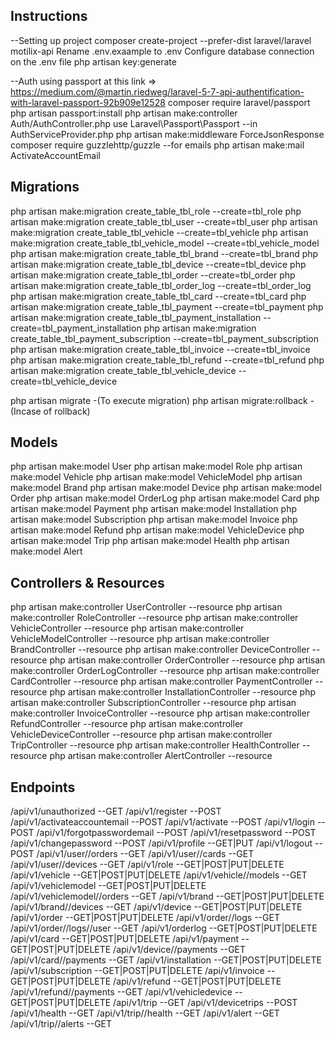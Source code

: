 Instructions
-------------
--Setting up project
composer create-project --prefer-dist laravel/laravel motilix-api
Rename .env.exaample to .env
Configure database connection on the .env file
php artisan key:generate

--Auth using passport at this link => https://medium.com/@martin.riedweg/laravel-5-7-api-authentification-with-laravel-passport-92b909e12528
composer require laravel/passport
php artisan passport:install
php artisan make:controller Auth/AuthController.php
use Laravel\Passport\Passport --in AuthServiceProvider.php
php artisan make:middleware ForceJsonResponse
composer require guzzlehttp/guzzle --for emails
php artisan make:mail ActivateAccountEmail

Migrations
-----------
php artisan make:migration create_table_tbl_role --create=tbl_role
php artisan make:migration create_table_tbl_user --create=tbl_user
php artisan make:migration create_table_tbl_vehicle --create=tbl_vehicle
php artisan make:migration create_table_tbl_vehicle_model --create=tbl_vehicle_model
php artisan make:migration create_table_tbl_brand --create=tbl_brand
php artisan make:migration create_table_tbl_device --create=tbl_device
php artisan make:migration create_table_tbl_order --create=tbl_order
php artisan make:migration create_table_tbl_order_log --create=tbl_order_log
php artisan make:migration create_table_tbl_card --create=tbl_card
php artisan make:migration create_table_tbl_payment --create=tbl_payment
php artisan make:migration create_table_tbl_payment_installation --create=tbl_payment_installation
php artisan make:migration create_table_tbl_payment_subscription --create=tbl_payment_subscription
php artisan make:migration create_table_tbl_invoice --create=tbl_invoice
php artisan make:migration create_table_tbl_refund --create=tbl_refund
php artisan make:migration create_table_tbl_vehicle_device --create=tbl_vehicle_device

php artisan migrate -(To execute migration)
php artisan migrate:rollback -(Incase of rollback)

Models
-------
php artisan make:model User
php artisan make:model Role
php artisan make:model Vehicle
php artisan make:model VehicleModel
php artisan make:model Brand
php artisan make:model Device
php artisan make:model Order
php artisan make:model OrderLog
php artisan make:model Card
php artisan make:model Payment
php artisan make:model Installation
php artisan make:model Subscription
php artisan make:model Invoice
php artisan make:model Refund
php artisan make:model VehicleDevice
php artisan make:model Trip
php artisan make:model Health
php artisan make:model Alert

Controllers & Resources
------------------------
php artisan make:controller UserController --resource
php artisan make:controller RoleController --resource
php artisan make:controller VehicleController --resource
php artisan make:controller VehicleModelController --resource
php artisan make:controller BrandController --resource
php artisan make:controller DeviceController --resource
php artisan make:controller OrderController --resource
php artisan make:controller OrderLogController --resource
php artisan make:controller CardController --resource
php artisan make:controller PaymentController --resource
php artisan make:controller InstallationController --resource
php artisan make:controller SubscriptionController --resource
php artisan make:controller InvoiceController --resource
php artisan make:controller RefundController --resource
php artisan make:controller VehicleDeviceController --resource
php artisan make:controller TripController --resource
php artisan make:controller HealthController --resource
php artisan make:controller AlertController --resource

Endpoints
-------------
/api/v1/unauthorized --GET
/api/v1/register --POST
/api/v1/activateaccountemail --POST
/api/v1/activate --POST
/api/v1/login --POST
/api/v1/forgotpasswordemail --POST
/api/v1/resetpassword --POST
/api/v1/changepassword --POST
/api/v1/profile --GET|PUT
/api/v1/logout --POST
/api/v1/user/<id>/orders --GET
/api/v1/user/<id>/cards --GET
/api/v1/user/<id>/devices --GET
/api/v1/role --GET|POST|PUT|DELETE
/api/v1/vehicle --GET|POST|PUT|DELETE
/api/v1/vehicle/<id>/models --GET
/api/v1/vehiclemodel --GET|POST|PUT|DELETE
/api/v1/vehiclemodel/<id>/orders --GET
/api/v1/brand --GET|POST|PUT|DELETE
/api/v1/brand/<id>/devices --GET
/api/v1/device --GET|POST|PUT|DELETE
/api/v1/order --GET|POST|PUT|DELETE
/api/v1/order/<id>/logs --GET
/api/v1/order/<id>/logs/<id>/user --GET
/api/v1/orderlog --GET|POST|PUT|DELETE
/api/v1/card --GET|POST|PUT|DELETE
/api/v1/payment --GET|POST|PUT|DELETE
/api/v1/device/<id>/payments --GET
/api/v1/card/<id>/payments --GET
/api/v1/installation --GET|POST|PUT|DELETE
/api/v1/subscription --GET|POST|PUT|DELETE
/api/v1/invoice --GET|POST|PUT|DELETE
/api/v1/refund --GET|POST|PUT|DELETE
/api/v1/refund/<id>/payments --GET
/api/v1/vehicledevice --GET|POST|PUT|DELETE
/api/v1/trip --GET
/api/v1/devicetrips --POST
/api/v1/health --GET
/api/v1/trip/<id>/health --GET
/api/v1/alert --GET
/api/v1/trip/<id>/alerts --GET